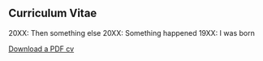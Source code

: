 ## Curriculum Vitae

20XX: Then something else
20XX: Something happened
19XX: I was born

[Download a PDF cv](mycv.pdf)
